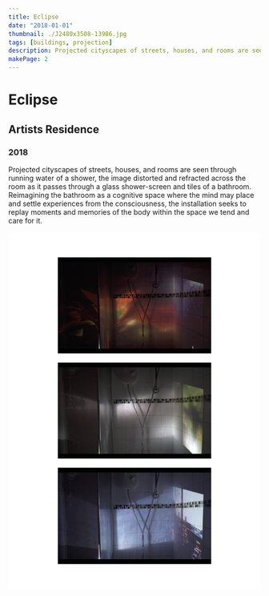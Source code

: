 ```yaml
---
title: Eclipse
date: "2018-01-01"
thumbnail: ./J2480x3508-13986.jpg
tags: [buildings, projection]
description: Projected cityscapes of streets, houses, and rooms are seen through the running water of a shower.
makePage: 2
---
```


# Eclipse

## Artists Residence

### 2018

Projected cityscapes of streets, houses, and rooms are seen through running water of a shower, the image distorted and refracted across the room as it passes through a glass shower-screen and tiles of a bathroom. Reimagining the bathroom as a cognitive space where the mind may place and settle experiences from the consciousness, the installation seeks to replay moments and memories of the body within the space we tend and care for it.

![Projections onto a tiled surface.](./J2480x3508-13986.jpg)

